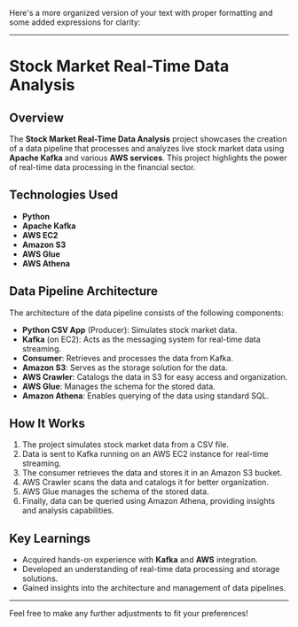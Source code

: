 Here's a more organized version of your text with proper formatting and some added expressions for clarity:

---

# Stock Market Real-Time Data Analysis

## Overview
The **Stock Market Real-Time Data Analysis** project showcases the creation of a data pipeline that processes and analyzes live stock market data using **Apache Kafka** and various **AWS services**. This project highlights the power of real-time data processing in the financial sector.

## Technologies Used
- **Python**
- **Apache Kafka**
- **AWS EC2**
- **Amazon S3**
- **AWS Glue**
- **AWS Athena**

## Data Pipeline Architecture
The architecture of the data pipeline consists of the following components:
- **Python CSV App** (Producer): Simulates stock market data.
- **Kafka** (on EC2): Acts as the messaging system for real-time data streaming.
- **Consumer**: Retrieves and processes the data from Kafka.
- **Amazon S3**: Serves as the storage solution for the data.
- **AWS Crawler**: Catalogs the data in S3 for easy access and organization.
- **AWS Glue**: Manages the schema for the stored data.
- **Amazon Athena**: Enables querying of the data using standard SQL.

## How It Works
1. The project simulates stock market data from a CSV file.
2. Data is sent to Kafka running on an AWS EC2 instance for real-time streaming.
3. The consumer retrieves the data and stores it in an Amazon S3 bucket.
4. AWS Crawler scans the data and catalogs it for better organization.
5. AWS Glue manages the schema of the stored data.
6. Finally, data can be queried using Amazon Athena, providing insights and analysis capabilities.

## Key Learnings
- Acquired hands-on experience with **Kafka** and **AWS** integration.
- Developed an understanding of real-time data processing and storage solutions.
- Gained insights into the architecture and management of data pipelines.

---

Feel free to make any further adjustments to fit your preferences!

